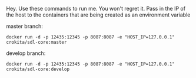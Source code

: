 Hey. Use these commands to run me. You won't regret it.
Pass in the IP of the host to the containers that are being created as an environment variable

master branch:

```docker run -d -p 12435:12345 -p 8087:8087 -e "HOST_IP=127.0.0.1" crokita/sdl-core:master```

develop branch:

```docker run -d -p 12435:12345 -p 8087:8087 -e "HOST_IP=127.0.0.1" crokita/sdl-core:develop```